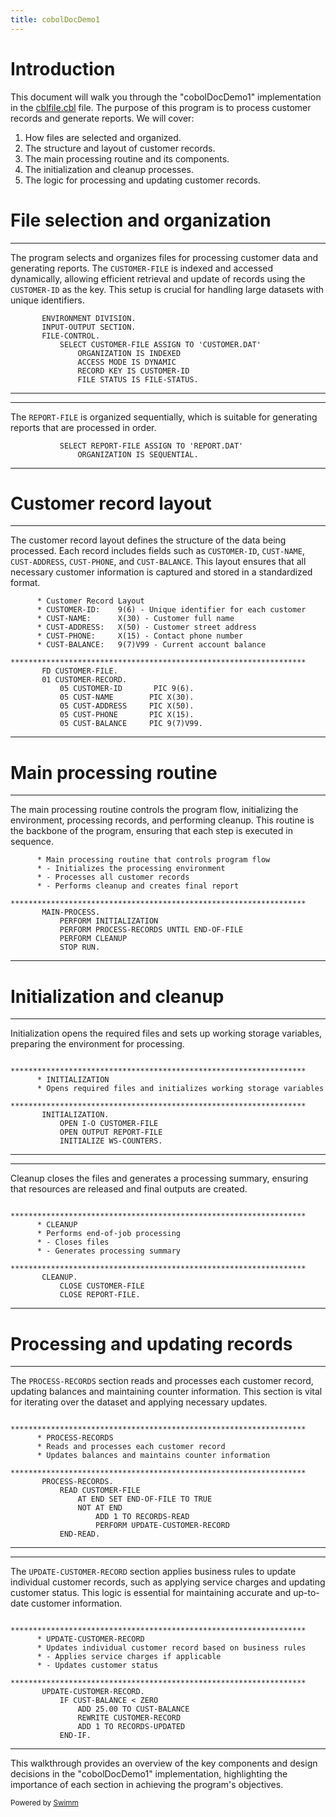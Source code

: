 ```yaml
---
title: cobolDocDemo1
---
```

# Introduction

This document will walk you through the "cobolDocDemo1" implementation in the <SwmPath>[cblfile.cbl](/cblfile.cbl)</SwmPath> file. The purpose of this program is to process customer records and generate reports. We will cover:

1. How files are selected and organized.
2. The structure and layout of customer records.
3. The main processing routine and its components.
4. The initialization and cleanup processes.
5. The logic for processing and updating customer records.

# File selection and organization

<SwmSnippet path="/cblfile.cbl" line="15">

---

The program selects and organizes files for processing customer data and generating reports. The <SwmToken path="/cblfile.cbl" pos="18:3:5" line-data="           SELECT CUSTOMER-FILE ASSIGN TO &#39;CUSTOMER.DAT&#39;">`CUSTOMER-FILE`</SwmToken> is indexed and accessed dynamically, allowing efficient retrieval and update of records using the <SwmToken path="/cblfile.cbl" pos="21:7:9" line-data="               RECORD KEY IS CUSTOMER-ID">`CUSTOMER-ID`</SwmToken> as the key. This setup is crucial for handling large datasets with unique identifiers.

```
       ENVIRONMENT DIVISION.
       INPUT-OUTPUT SECTION.
       FILE-CONTROL.
           SELECT CUSTOMER-FILE ASSIGN TO 'CUSTOMER.DAT'
               ORGANIZATION IS INDEXED
               ACCESS MODE IS DYNAMIC
               RECORD KEY IS CUSTOMER-ID
               FILE STATUS IS FILE-STATUS.
```

---

</SwmSnippet>

<SwmSnippet path="/cblfile.cbl" line="24">

---

The <SwmToken path="/cblfile.cbl" pos="24:3:5" line-data="           SELECT REPORT-FILE ASSIGN TO &#39;REPORT.DAT&#39;">`REPORT-FILE`</SwmToken> is organized sequentially, which is suitable for generating reports that are processed in order.

```
           SELECT REPORT-FILE ASSIGN TO 'REPORT.DAT'
               ORGANIZATION IS SEQUENTIAL.
```

---

</SwmSnippet>

# Customer record layout

<SwmSnippet path="/cblfile.cbl" line="30">

---

The customer record layout defines the structure of the data being processed. Each record includes fields such as <SwmToken path="/cblfile.cbl" pos="31:3:5" line-data="      * CUSTOMER-ID:    9(6) - Unique identifier for each customer">`CUSTOMER-ID`</SwmToken>, <SwmToken path="/cblfile.cbl" pos="32:3:5" line-data="      * CUST-NAME:      X(30) - Customer full name">`CUST-NAME`</SwmToken>, <SwmToken path="/cblfile.cbl" pos="33:3:5" line-data="      * CUST-ADDRESS:   X(50) - Customer street address">`CUST-ADDRESS`</SwmToken>, <SwmToken path="/cblfile.cbl" pos="34:3:5" line-data="      * CUST-PHONE:     X(15) - Contact phone number">`CUST-PHONE`</SwmToken>, and <SwmToken path="/cblfile.cbl" pos="35:3:5" line-data="      * CUST-BALANCE:   9(7)V99 - Current account balance">`CUST-BALANCE`</SwmToken>. This layout ensures that all necessary customer information is captured and stored in a standardized format.

```
      * Customer Record Layout
      * CUSTOMER-ID:    9(6) - Unique identifier for each customer
      * CUST-NAME:      X(30) - Customer full name
      * CUST-ADDRESS:   X(50) - Customer street address
      * CUST-PHONE:     X(15) - Contact phone number
      * CUST-BALANCE:   9(7)V99 - Current account balance
      ******************************************************************
       FD CUSTOMER-FILE.
       01 CUSTOMER-RECORD.
           05 CUSTOMER-ID       PIC 9(6).
           05 CUST-NAME        PIC X(30).
           05 CUST-ADDRESS     PIC X(50).
           05 CUST-PHONE       PIC X(15).
           05 CUST-BALANCE     PIC 9(7)V99.
```

---

</SwmSnippet>

# Main processing routine

<SwmSnippet path="/cblfile.cbl" line="57">

---

The main processing routine controls the program flow, initializing the environment, processing records, and performing cleanup. This routine is the backbone of the program, ensuring that each step is executed in sequence.

```
      * Main processing routine that controls program flow
      * - Initializes the processing environment
      * - Processes all customer records
      * - Performs cleanup and creates final report
      ******************************************************************
       MAIN-PROCESS.
           PERFORM INITIALIZATION
           PERFORM PROCESS-RECORDS UNTIL END-OF-FILE
           PERFORM CLEANUP
           STOP RUN.
```

---

</SwmSnippet>

# Initialization and cleanup

<SwmSnippet path="/cblfile.cbl" line="68">

---

Initialization opens the required files and sets up working storage variables, preparing the environment for processing.

```
      ******************************************************************
      * INITIALIZATION
      * Opens required files and initializes working storage variables
      ******************************************************************
       INITIALIZATION.
           OPEN I-O CUSTOMER-FILE
           OPEN OUTPUT REPORT-FILE
           INITIALIZE WS-COUNTERS.
```

---

</SwmSnippet>

<SwmSnippet path="/cblfile.cbl" line="103">

---

Cleanup closes the files and generates a processing summary, ensuring that resources are released and final outputs are created.

```
      ******************************************************************
      * CLEANUP
      * Performs end-of-job processing
      * - Closes files
      * - Generates processing summary
      ******************************************************************
       CLEANUP.
           CLOSE CUSTOMER-FILE
           CLOSE REPORT-FILE.
```

---

</SwmSnippet>

# Processing and updating records

<SwmSnippet path="/cblfile.cbl" line="77">

---

The <SwmToken path="/cblfile.cbl" pos="78:3:5" line-data="      * PROCESS-RECORDS">`PROCESS-RECORDS`</SwmToken> section reads and processes each customer record, updating balances and maintaining counter information. This section is vital for iterating over the dataset and applying necessary updates.

```
      ******************************************************************
      * PROCESS-RECORDS
      * Reads and processes each customer record
      * Updates balances and maintains counter information
      ******************************************************************
       PROCESS-RECORDS.
           READ CUSTOMER-FILE
               AT END SET END-OF-FILE TO TRUE
               NOT AT END
                   ADD 1 TO RECORDS-READ
                   PERFORM UPDATE-CUSTOMER-RECORD
           END-READ.
```

---

</SwmSnippet>

<SwmSnippet path="/cblfile.cbl" line="90">

---

The <SwmToken path="/cblfile.cbl" pos="91:3:7" line-data="      * UPDATE-CUSTOMER-RECORD">`UPDATE-CUSTOMER-RECORD`</SwmToken> section applies business rules to update individual customer records, such as applying service charges and updating customer status. This logic is essential for maintaining accurate and up-to-date customer information.

```
      ******************************************************************
      * UPDATE-CUSTOMER-RECORD
      * Updates individual customer record based on business rules
      * - Applies service charges if applicable
      * - Updates customer status
      ******************************************************************
       UPDATE-CUSTOMER-RECORD.
           IF CUST-BALANCE < ZERO
               ADD 25.00 TO CUST-BALANCE
               REWRITE CUSTOMER-RECORD
               ADD 1 TO RECORDS-UPDATED
           END-IF.
```

---

</SwmSnippet>

This walkthrough provides an overview of the key components and design decisions in the "cobolDocDemo1" implementation, highlighting the importance of each section in achieving the program's objectives.

<SwmMeta version="3.0.0" repo-id="Z2l0aHViJTNBJTNBc3dpbW0lM0ElM0FHb3d0aGFta2FyMTIz" repo-name="swimm"><sup>Powered by [Swimm](https://app.swimm.io/)</sup></SwmMeta>
